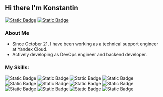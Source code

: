 ## Hi there I'm Konstantin
[![Static Badge](https://img.shields.io/badge/-LinkedIn-0A66C2?style=flat-square&logo=linkedin)](https://www.linkedin.com/in/thomasgeorgethomas) [![Static Badge](https://img.shields.io/badge/-Gmail-D14836?style=flat-square&logo=gmail&logoColor=white)](mailto:belopukhov.k@gmail.com)

### About Me

 - Since October 21, I have been working as a technical support engineer at Yandex Cloud.
 - Actively developing as DevOps engineer and backend developer.

### My Skills:

![Static Badge](https://img.shields.io/badge/-Python-3776AB?style=flat-square&logo=Python&logoColor=white)
![Static Badge](https://img.shields.io/badge/-FastAPI-009688?style=flat-square&logo=FastAPI&logoColor=white)
![Static Badge](https://img.shields.io/badge/Docker-2496ED?style=flat-square&logo=Docker&logoColor=white)
![Static Badge](https://img.shields.io/badge/Ansible-EE0000?style=flat-square&logo=Ansible)
![Static Badge](https://img.shields.io/badge/NGINX-009639?style=flat-square&logo=NGINX)
![Static Badge](https://img.shields.io/badge/-GitLab-FC6D26?style=flat-square&logo=gitlab&color=white)
![Static Badge](https://img.shields.io/badge/-Terraform-844FBA?style=flat-square&logo=Terraform&logoColor=white)
![Static Badge](https://img.shields.io/badge/Packer-02A8EF?style=flat-square&logo=Packer&logoColor=white)
![Static Badge](https://img.shields.io/badge/-Kubernetes-326CE5?style=flat-square&logo=kubernetes&logoColor=white)
![Static Badge](https://img.shields.io/badge/Helm-0F1689?style=flat-square&logo=Helm&logoColor=white)
![Static Badge](https://img.shields.io/badge/Grafana-F46800?style=flat-square&logo=Grafana&logoColor=white)
![Static Badge](https://img.shields.io/badge/Prometheus-E6522C?style=flat-square&logo=Prometheus&logoColor=white)




